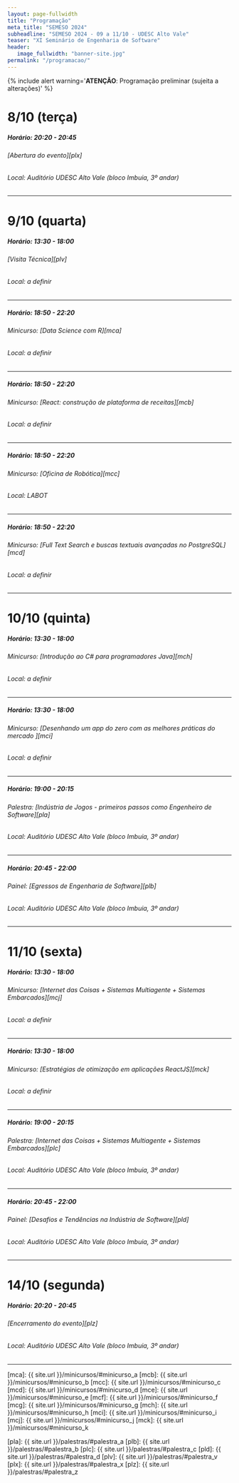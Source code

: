 ```yaml
---
layout: page-fullwidth
title: "Programação"
meta_title: "SEMESO 2024"
subheadline: "SEMESO 2024 - 09 a 11/10 - UDESC Alto Vale"
teaser: "XI Seminário de Engenharia de Software"
header:
   image_fullwidth: "banner-site.jpg"
permalink: "/programacao/"
---
```


{% include alert warning='<strong>ATENÇÃO</strong>: Programação preliminar (sujeita a alterações)' %}


# 8/10 (terça)
##### Horário: 20:20 - 20:45
###### [Abertura do evento][plx] 
###### Local: Auditório UDESC Alto Vale (bloco Imbuia, 3º andar)
<hr>


# 9/10 (quarta)
##### Horário: 13:30 - 18:00
###### [Visita Técnica][plv]
###### Local: a definir
<hr>

##### Horário: 18:50 - 22:20
###### Minicurso: [Data Science com R][mca]
###### Local: a definir
<hr>

##### Horário: 18:50 - 22:20
###### Minicurso: [React: construção de plataforma de receitas][mcb]
###### Local: a definir
<hr>

##### Horário: 18:50 - 22:20
###### Minicurso: [Oficina de Robótica][mcc]
###### Local: LABOT
<hr>

##### Horário: 18:50 - 22:20
###### Minicurso: [Full Text Search e buscas textuais avançadas no PostgreSQL][mcd]
###### Local: a definir
<hr>



# 10/10 (quinta)
##### Horário: 13:30 - 18:00
###### Minicurso: [Introdução ao C# para programadores Java][mch] 
###### Local: a definir
<hr>

##### Horário: 13:30 - 18:00
###### Minicurso: [Desenhando um app do zero com as melhores práticas do mercado ][mci]
###### Local: a definir
<hr>

##### Horário: 19:00 - 20:15
###### Palestra: [Indústria de Jogos - primeiros passos como Engenheiro de Software][pla]
###### Local: Auditório UDESC Alto Vale (bloco Imbuia, 3º andar)
<hr>

##### Horário: 20:45 - 22:00
###### Painel: [Egressos de Engenharia de Software][plb]
###### Local: Auditório UDESC Alto Vale (bloco Imbuia, 3º andar)

<hr>

# 11/10 (sexta)
##### Horário: 13:30 - 18:00
###### Minicurso: [Internet das Coisas + Sistemas Multiagente + Sistemas Embarcados][mcj]
###### Local: a definir
<hr>

##### Horário: 13:30 - 18:00
###### Minicurso: [Estratégias de otimização em aplicações ReactJS][mck]
###### Local: a definir
<hr>

##### Horário: 19:00 - 20:15
###### Palestra: [Internet das Coisas + Sistemas Multiagente + Sistemas Embarcados][plc]
###### Local: Auditório UDESC Alto Vale (bloco Imbuia, 3º andar)
<hr>

##### Horário: 20:45 - 22:00
###### Painel: [Desafios e Tendências na Indústria de Software][pld]
###### Local: Auditório UDESC Alto Vale (bloco Imbuia, 3º andar)

<hr>

# 14/10 (segunda)
##### Horário: 20:20 - 20:45
###### [Encerramento do evento][plz] 
###### Local: Auditório UDESC Alto Vale (bloco Imbuia, 3º andar)
<hr>


[ceavi]: https://goo.gl/maps/SxDUc5Tw4X2HUoNQ9
<!-- links dos minicursos -->
 [mca]: {{ site.url }}/minicursos/#minicurso_a
 [mcb]: {{ site.url }}/minicursos/#minicurso_b
 [mcc]: {{ site.url }}/minicursos/#minicurso_c
 [mcd]: {{ site.url }}/minicursos/#minicurso_d
 [mce]: {{ site.url }}/minicursos/#minicurso_e
 [mcf]: {{ site.url }}/minicursos/#minicurso_f
 [mcg]: {{ site.url }}/minicursos/#minicurso_g
 [mch]: {{ site.url }}/minicursos/#minicurso_h
 [mci]: {{ site.url }}/minicursos/#minicurso_i
 [mcj]: {{ site.url }}/minicursos/#minicurso_j
 [mck]: {{ site.url }}/minicursos/#minicurso_k
<!-- links das palestras -->
 [pla]: {{ site.url }}/palestras/#palestra_a
 [plb]: {{ site.url }}/palestras/#palestra_b
 [plc]: {{ site.url }}/palestras/#palestra_c
 [pld]: {{ site.url }}/palestras/#palestra_d
 [plv]: {{ site.url }}/palestras/#palestra_v
 [plx]: {{ site.url }}/palestras/#palestra_x
 [plz]: {{ site.url }}/palestras/#palestra_z
